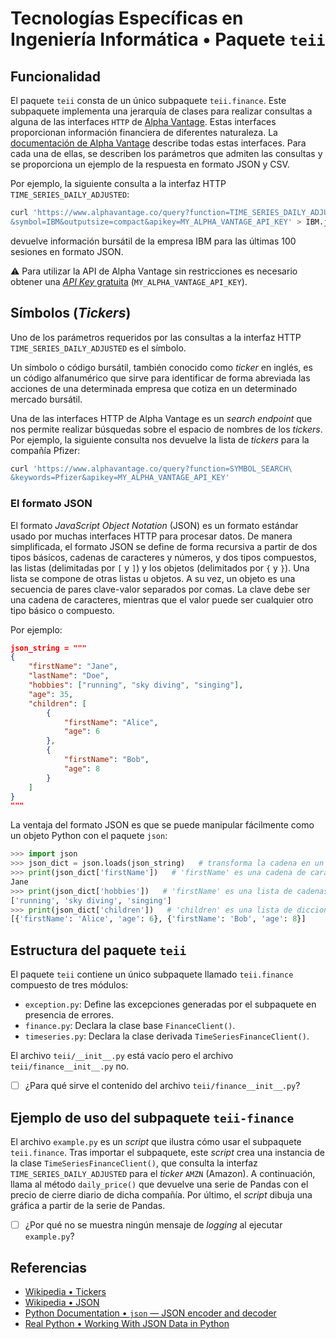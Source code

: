 # Tecnologías Específicas en Ingeniería Informática • Paquete `teii`

## Funcionalidad

El paquete `teii` consta de un único subpaquete  `teii.finance`. Este subpaquete
implementa una jerarquía de clases para realizar consultas a alguna de las
interfaces `HTTP` de [Alpha Vantage](https://www.alphavantage.co/). Estas
interfaces proporcionan información financiera de diferentes naturaleza. La
[documentación de Alpha Vantage](https://www.alphavantage.co/documentation/)
describe todas estas interfaces. Para cada una de ellas, se describen los
parámetros que admiten las consultas y se proporciona un ejemplo de la respuesta
en formato JSON y CSV.

Por ejemplo, la siguiente consulta a la interfaz HTTP
`TIME_SERIES_DAILY_ADJUSTED`:

```bash
curl 'https://www.alphavantage.co/query?function=TIME_SERIES_DAILY_ADJUSTED\
&symbol=IBM&outputsize=compact&apikey=MY_ALPHA_VANTAGE_API_KEY' > IBM.json
```

devuelve información bursátil de la empresa IBM para las últimas 100 sesiones en
formato JSON.

:warning: Para utilizar la API de Alpha Vantage sin restricciones es necesario
obtener una [*API Key* gratuita](https://www.alphavantage.co/support/#api-key)
(`MY_ALPHA_VANTAGE_API_KEY`).

## Símbolos (*Tickers*)

Uno de los parámetros requeridos por las consultas a la interfaz HTTP
`TIME_SERIES_DAILY_ADJUSTED` es el símbolo.

Un símbolo o código bursátil, también conocido como *ticker* en inglés, es un
código alfanumérico que sirve para identificar de forma abreviada las acciones
de una determinada empresa que cotiza en un determinado mercado bursátil.

Una de las interfaces HTTP de Alpha Vantage es un *search endpoint* que nos
permite realizar búsquedas sobre el espacio de nombres de los *tickers*. Por
ejemplo, la siguiente consulta nos devuelve la lista de *tickers* para la
compañía Pfizer:

```bash
curl 'https://www.alphavantage.co/query?function=SYMBOL_SEARCH\
&keywords=Pfizer&apikey=MY_ALPHA_VANTAGE_API_KEY'
```

### El formato JSON

El formato *JavaScript Object Notation* (JSON) es un formato estándar usado por
muchas interfaces HTTP para procesar datos. De manera simplificada, el formato
JSON se define de forma recursiva a partir de dos tipos básicos, cadenas de
caracteres y números, y dos tipos compuestos, las listas (delimitadas por `[` y
`]`) y los objetos (delimitados por `{` y `}`). Una lista se compone de otras
listas u objetos. A su vez, un objeto es una secuencia de pares clave-valor
separados por comas. La clave debe ser una cadena de caracteres, mientras que el
valor puede ser cualquier otro tipo básico o compuesto.

Por ejemplo:

```json
json_string = """
{
    "firstName": "Jane",
    "lastName": "Doe",
    "hobbies": ["running", "sky diving", "singing"],
    "age": 35,
    "children": [
        {
            "firstName": "Alice",
            "age": 6
        },
        {
            "firstName": "Bob",
            "age": 8
        }
    ]
}
"""
```

La ventaja del formato JSON es que se puede manipular fácilmente como un objeto
Python con el paquete `json`:

```python
>>> import json
>>> json_dict = json.loads(json_string)   # transforma la cadena en un diccionario
>>> print(json_dict['firstName'])   # 'firstName' es una cadena de caracteres
Jane
>>> print(json_dict['hobbies'])   # 'firstName' es una lista de cadenas de caracteres
['running', 'sky diving', 'singing']
>>> print(json_dict['children'])   # 'children' es una lista de diccionarios
[{'firstName': 'Alice', 'age': 6}, {'firstName': 'Bob', 'age': 8}]
```

## Estructura del paquete `teii`

El paquete `teii` contiene un único subpaquete llamado `teii.finance` compuesto de tres módulos:

- `exception.py`: Define las excepciones generadas por el subpaquete en
  presencia de errores.
- `finance.py`: Declara la clase base `FinanceClient()`.
- `timeseries.py`: Declara la clase derivada `TimeSeriesFinanceClient()`.

El archivo `teii/__init__.py` está vacío pero el archivo
`teii/finance__init__.py` no.

- [ ] ¿Para qué sirve el contenido del archivo `teii/finance__init__.py`?

## Ejemplo de uso del subpaquete `teii-finance`

El archivo `example.py` es un *script* que ilustra cómo usar el subpaquete
`teii.finance`. Tras importar el subpaquete, este *script* crea una instancia de
la clase `TimeSeriesFinanceClient()`, que consulta la interfaz
`TIME_SERIES_DAILY_ADJUSTED` para el *ticker* `AMZN` (Amazon). A continuación,
llama al método `daily_price()` que devuelve una serie de Pandas con el precio
de cierre diario de dicha compañía. Por último, el *script* dibuja una gráfica a
partir de la serie de Pandas.

- [ ] ¿Por qué no se muestra ningún mensaje de *logging* al ejecutar
  `example.py`?

## Referencias

- [Wikipedia • Tickers](https://en.wikipedia.org/wiki/Ticker_symbol)
- [Wikipedia • JSON](https://en.wikipedia.org/wiki/JSON)
- [Python Documentation • `json` — JSON encoder and decoder](https://docs.python.org/3.7/library/json.html)
- [Real Python • Working With JSON Data in Python](https://realpython.com/python-json/)
